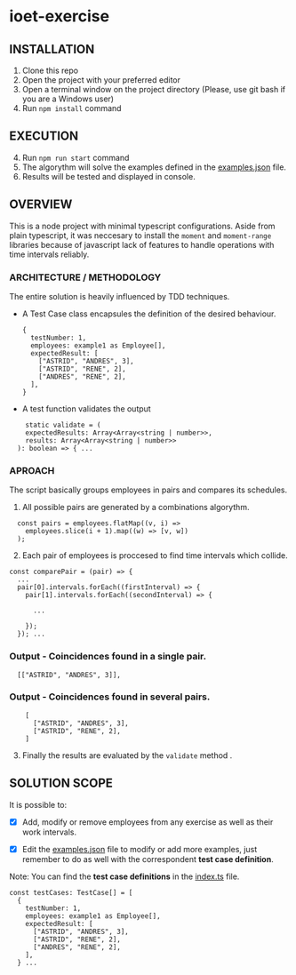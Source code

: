 # ioet-exercise

## INSTALLATION

1) Clone this repo
2) Open the project with your preferred editor
3) Open a terminal window on the project directory (Please, use git bash if you are a Windows user)
4) Run `npm install` command  

## EXECUTION

4) Run `npm run start` command
5) The algorythm will solve the examples defined in the [examples.json](./examples.json) file.
6) Results will be tested and displayed in console.

## OVERVIEW

This is a node project with minimal typescript configurations.
Aside from plain typescript, it was neccesary to install the `moment` and `moment-range` libraries because of javascript lack of features to handle  operations with time intervals reliably.

### ARCHITECTURE / METHODOLOGY

The entire solution is heavily influenced by TDD techniques. 

- A Test Case class encapsules the definition of the desired behaviour.
  ```
  {
    testNumber: 1,
    employees: example1 as Employee[],
    expectedResult: [
      ["ASTRID", "ANDRES", 3],
      ["ASTRID", "RENE", 2],
      ["ANDRES", "RENE", 2],
    ],
  }
  ```
- A test function validates the output
```
    static validate = (
    expectedResults: Array<Array<string | number>>,
    results: Array<Array<string | number>>
  ): boolean => { ...
```

### APROACH
The script basically groups employees in pairs and compares its schedules. 

1) All possible pairs are generated by a combinations algorythm.

```
  const pairs = employees.flatMap((v, i) =>
    employees.slice(i + 1).map((w) => [v, w])
  );
```

2) Each pair of employees is proccesed to find time intervals which collide.

```
const comparePair = (pair) => {
  ...
  pair[0].intervals.forEach((firstInterval) => {
    pair[1].intervals.forEach((secondInterval) => {
      
      ...
    
    });
  }); ...
```
### Output - Coincidences found in a single pair.
```
  [["ASTRID", "ANDRES", 3]],
```

### Output - Coincidences found in several pairs.
```
    [
      ["ASTRID", "ANDRES", 3],
      ["ASTRID", "RENE", 2],
    ]
```

3) Finally the results are evaluated by the ```validate``` method . 

## SOLUTION SCOPE

It is possible to:

- [x] Add, modify or remove employees from any exercise as well as their work intervals. 

- [x] Edit the [examples.json](./examples.json) file to modify or add more examples, 
just remember to do as well with the correspondent **test case definition**. 

Note: You can find the **test case definitions** in the [index.ts](./index.ts) file.

```
const testCases: TestCase[] = [
  {
    testNumber: 1,
    employees: example1 as Employee[],
    expectedResult: [
      ["ASTRID", "ANDRES", 3],
      ["ASTRID", "RENE", 2],
      ["ANDRES", "RENE", 2],
    ],
  } ...
```











